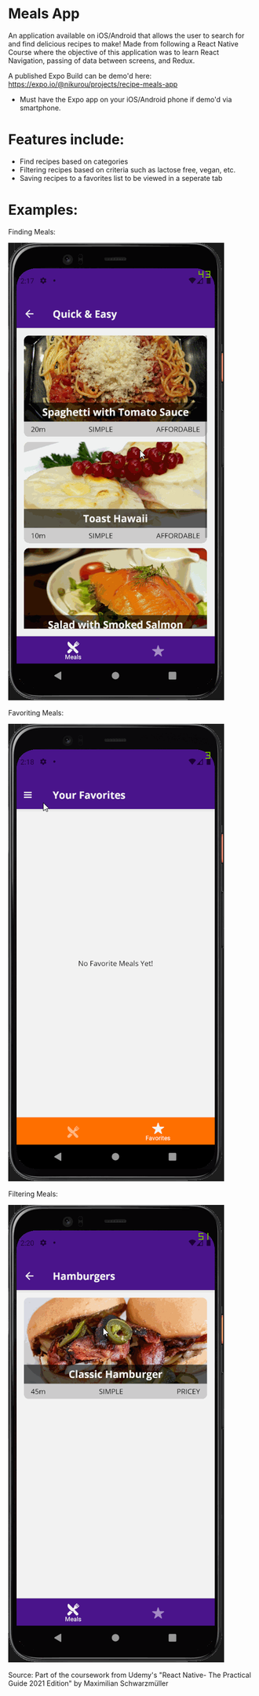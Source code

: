 # Meals App

An application available on iOS/Android that allows the user to search for and find delicious recipes to make! Made from following a React Native Course where the objective of this application was to learn React Navigation, passing of data between screens, and Redux.

A published Expo Build can be demo'd here: https://expo.io/@nikurou/projects/recipe-meals-app
- Must have the Expo app on your iOS/Android phone if demo'd via smartphone.

# Features include:

- Find recipes based on categories
- Filtering recipes based on criteria such as lactose free, vegan, etc.
- Saving recipes to a favorites list to be viewed in a seperate tab

# Examples:

Finding Meals:

![](FindindRecipes.gif)


Favoriting Meals:

![](FavoritingRecipes.gif)

Filtering Meals:

![](FilteringRecipes.gif)

Source:
Part of the coursework from Udemy's "React Native- The Practical Guide 2021 Edition" by Maximilian Schwarzmüller


